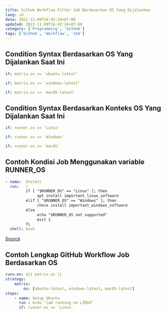 ```yaml
---
title: Github Workflow Filter Job Berdasarkan OS Yang Dijalankan
lang: id
date: 2022-11-09T16:42:24+07:00
updated: 2022-11-09T16:42:24+07:00
category: ['Programming', 'GitHub']
tags: ['GitHub', 'Workflow', 'Job']
---
```


## Condition Syntax Berdasarkan OS Yang Dijalankan Saat Ini
```yaml
if: matrix.os == 'ubuntu-latest'

if: matrix.os == 'windows-latest'

if: matrix.os == 'macOS-latest'
```

## Condition Syntax Berdasarkan Konteks OS Yang Dijalankan Saat Ini
```yaml
if: runner.os == 'Linux'

if: runner.os == 'Windows'

if: runner.os == 'macOS'
```

## Contoh Kondisi Job Menggunakan variable RUNNER_OS
```yaml
- name:  Install
  run:   |
         if [ "$RUNNER_OS" == "Linux" ]; then
              apt install important_linux_software
         elif [ "$RUNNER_OS" == "Windows" ]; then
              choco install important_windows_software
         else
              echo "$RUNNER_OS not supported"
              exit 1
         fi
  shell: bash
```

[Source](https://stackoverflow.com/a/57948488)

## Contoh Lengkap GitHub Workflow Job Berdasarkan OS
```yaml
runs-on: ${{ matrix.os }}
strategy:
    matrix:
        os: [ubuntu-latest, windows-latest, macOS-latest]
steps:
    - name: Setup Ubuntu
      run : echo "iam running on LINUX"
      if: runner.os == 'Linux'
```
